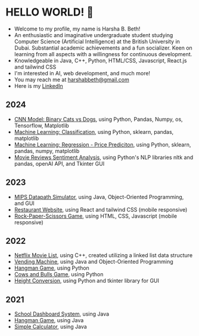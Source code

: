 # HELLO WORLD! 👋

<!--
**HarshaBeth/HarshaBeth** is a ✨ _special_ ✨ repository because its `README.md` (this file) appears on your GitHub profile.

Here are some ideas to get you started:

- 🔭 I’m currently working on ...
- 🌱 I’m currently learning ...
- 👯 I’m looking to collaborate on ...
- 🤔 I’m looking for help with ...
- 💬 Ask me about ...
- 📫 How to reach me: ...
- 😄 Pronouns: ...
- ⚡ Fun fact: ...
-->

- Welcome to my profile, my name is Harsha B. Beth!
- An enthusiastic and imaginative undergraduate student studying Computer Science (Artificial Intelligence) at the British University in Dubai. Substantial academic achievements and a fun socializer. Keen on learning from all aspects with a willingness for continuous development.
- Knowledgeable in Java, C++, Python, HTML/CSS, Javascript, React.js and tailwind CSS
- I'm interested in AI, web development, and much more!
- You may reach me at harshabbeth@gmail.com
- Here is my [LinkedIn](https://www.linkedin.com/in/harsha-beth-6b376123a/)


## 2024
- [CNN Model: Binary Cats vs Dogs](https://github.com/HarshaBeth/Cats-VS-Dogs), using Python, Pandas, Numpy, os, Tensorflow, Matplotlib
- [Machine Learning: Classification](https://github.com/HarshaBeth/Machine-Learning-Classification), using Python, sklearn, pandas, matplotlib
- [Machine Learning: Regression - Price Prediciton](https://github.com/HarshaBeth/Machine-Learning-Price-Prediction), using Python, sklearn, pandas, numpy, matplotlib
- [Movie Reviews Sentiment Analysis](https://github.com/HarshaBeth/Movie-Review-Sentiment-Analysis), using Python's NLP libraries nltk and pandas,  openAI API, and Tkinter GUI


## 2023
- [MIPS Datapath Simulator](https://github.com/HarshaBeth/MIPS-Datapath-Simulator/tree/main), using Java, Object-Oriented Programming, and GUI
- [Restaurant Website](https://restaurant-website-harshabeth.vercel.app/), using React and tailwind CSS (mobile responsive)
- [Rock-Paper-Scissors Game](https://github.com/HarshaBeth/Rock_Paper_Scissors-Game), using HTML, CSS, Javascript (mobile responsive)

## 2022
- [Netflix Movie List](https://github.com/HarshaBeth/Netflix-Project), using C++, created utilizing a linked list data structure
- [Vending Machine](https://github.com/HarshaBeth/Vending-Machine), using Java and Object-Oriented Programming
- [Hangman Game](https://github.com/HarshaBeth/Python-Hangman-Game), using Python
- [Cows and Bulls Game](https://github.com/HarshaBeth/Cows-and-Bulls-Game), using Python
- [Height Conversion](https://github.com/HarshaBeth/Height-Conversion), using Python and tkinter library for GUI

## 2021
- [School Dashboard System](https://github.com/HarshaBeth/School-Dashboard), using Java
- [Hangman Game](https://github.com/HarshaBeth/Java-Hangman-Game), using Java
- [Simple Calculator](https://github.com/HarshaBeth/Simple-Calculator), using Java

